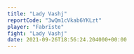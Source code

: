 ```yaml
---
title: "Lady Vashj"
reportCode: "3wQm1cVkab6YKLzt"
player: "Fabrïste"
fight: "Lady Vashj"
date: 2021-09-26T18:56:24.204000+00:00
---
```


